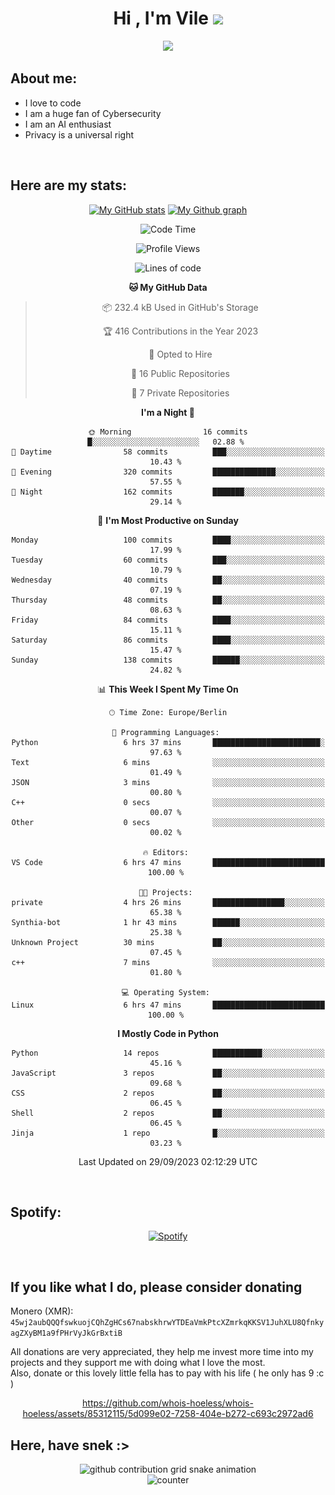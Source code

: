<h1 align="center">Hi , I'm Vile <img src="https://media.giphy.com/media/hvRJCLFzcasrR4ia7z/giphy.gif" width="35"></h1>
<p align="center">
  <a href="https://github.com/vilehalation"><img src="https://readme-typing-svg.demolab.com?font=Roboto+Mono&weight=300&size=28&duration=4000&pause=100&color=C109F7&center=true&vCenter=true&width=580&height=127&lines=I'm+a+programmer;I'm+an+AI+enthusiast;I'm+a+big+fan+of+Neural+Networks;I'm+interested+in+Computer+Science;I+love+Cybersecurity;By+the+way+I+use+Arch+%F0%9F%92%80"></a>
</p>

## About me:

- I love to code
- I am a huge fan of Cybersecurity
- I am an AI enthusiast
- Privacy is a universal right

<br>

## Here are my stats:

<div align="center">
    
 [![My GitHub stats](https://github-readme-stats.vercel.app/api?username=vilehalation&count_private=true&show_icons=true&theme=radical)](https://github.com/vilehalation)
 [![My Github graph](http://github-profile-summary-cards.vercel.app/api/cards/profile-details?username=vilehalation&theme=radical)](https://github.com/vilehalation)

<!--START_SECTION:waka-->
![Code Time](http://img.shields.io/badge/Code%20Time-150%20hrs%2058%20mins-blue)

![Profile Views](http://img.shields.io/badge/Profile%20Views-1-blue)

![Lines of code](https://img.shields.io/badge/From%20Hello%20World%20I%27ve%20Written-37.3%20thousand%20lines%20of%20code-blue)

**🐱 My GitHub Data** 

> 📦 232.4 kB Used in GitHub's Storage 
 > 
> 🏆 416 Contributions in the Year 2023
 > 
> 💼 Opted to Hire
 > 
> 📜 16 Public Repositories 
 > 
> 🔑 7 Private Repositories 
 > 
**I'm a Night 🦉** 

```text
🌞 Morning                16 commits          █░░░░░░░░░░░░░░░░░░░░░░░░   02.88 % 
🌆 Daytime                58 commits          ███░░░░░░░░░░░░░░░░░░░░░░   10.43 % 
🌃 Evening                320 commits         ██████████████░░░░░░░░░░░   57.55 % 
🌙 Night                  162 commits         ███████░░░░░░░░░░░░░░░░░░   29.14 % 
```
📅 **I'm Most Productive on Sunday** 

```text
Monday                   100 commits         ████░░░░░░░░░░░░░░░░░░░░░   17.99 % 
Tuesday                  60 commits          ███░░░░░░░░░░░░░░░░░░░░░░   10.79 % 
Wednesday                40 commits          ██░░░░░░░░░░░░░░░░░░░░░░░   07.19 % 
Thursday                 48 commits          ██░░░░░░░░░░░░░░░░░░░░░░░   08.63 % 
Friday                   84 commits          ████░░░░░░░░░░░░░░░░░░░░░   15.11 % 
Saturday                 86 commits          ████░░░░░░░░░░░░░░░░░░░░░   15.47 % 
Sunday                   138 commits         ██████░░░░░░░░░░░░░░░░░░░   24.82 % 
```


📊 **This Week I Spent My Time On** 

```text
🕑︎ Time Zone: Europe/Berlin

💬 Programming Languages: 
Python                   6 hrs 37 mins       ████████████████████████░   97.63 % 
Text                     6 mins              ░░░░░░░░░░░░░░░░░░░░░░░░░   01.49 % 
JSON                     3 mins              ░░░░░░░░░░░░░░░░░░░░░░░░░   00.80 % 
C++                      0 secs              ░░░░░░░░░░░░░░░░░░░░░░░░░   00.07 % 
Other                    0 secs              ░░░░░░░░░░░░░░░░░░░░░░░░░   00.02 % 

🔥 Editors: 
VS Code                  6 hrs 47 mins       █████████████████████████   100.00 % 

🐱‍💻 Projects: 
private                  4 hrs 26 mins       ████████████████░░░░░░░░░   65.38 % 
Synthia-bot              1 hr 43 mins        ██████░░░░░░░░░░░░░░░░░░░   25.38 % 
Unknown Project          30 mins             ██░░░░░░░░░░░░░░░░░░░░░░░   07.45 % 
c++                      7 mins              ░░░░░░░░░░░░░░░░░░░░░░░░░   01.80 % 

💻 Operating System: 
Linux                    6 hrs 47 mins       █████████████████████████   100.00 % 
```

**I Mostly Code in Python** 

```text
Python                   14 repos            ███████████░░░░░░░░░░░░░░   45.16 % 
JavaScript               3 repos             ██░░░░░░░░░░░░░░░░░░░░░░░   09.68 % 
CSS                      2 repos             ██░░░░░░░░░░░░░░░░░░░░░░░   06.45 % 
Shell                    2 repos             ██░░░░░░░░░░░░░░░░░░░░░░░   06.45 % 
Jinja                    1 repo              █░░░░░░░░░░░░░░░░░░░░░░░░   03.23 % 
```




 Last Updated on 29/09/2023 02:12:29 UTC
<!--END_SECTION:waka-->
</div>
<br>

## Spotify:

<div align="center">

[![Spotify](https://whois-hoeless.vercel.app/api/spotify?background_color=0d1117&border_color=090d13)](https://open.spotify.com/user/heanchenhorst)
</div>

<br>

## If you like what I do, please consider donating

Monero (XMR): ```45wj2aubQQQfswkuojCQhZgHCs67nabskhrwYTDEaVmkPtcXZmrkqKKSV1JuhXLU8QfnkyagZXyBM1a9fPHrVyJkGrBxtiB```

All donations are very appreciated, they help me invest more time into my projects and they support me with doing what I love the most.  
Also, donate or this lovely little fella has to pay with his life (  he only has 9 :c  )

<div align="center">


https://github.com/whois-hoeless/whois-hoeless/assets/85312115/5d099e02-7258-404e-b272-c693c2972ad6


</div>

## Here, have snek :>
<div align="center">
<picture>
  <source media="(prefers-color-scheme: dark)" srcset="https://raw.githubusercontent.com/whois-hoeless/whois-hoeless/output/github-contribution-grid-snake-dark.svg">
  <source media="(prefers-color-scheme: light)" srcset="https://raw.githubusercontent.com/whois-hoeless/whois-hoeless/output/github-contribution-grid-snake.svg">
  <img alt="github contribution grid snake animation" src="https://raw.githubusercontent.com/whois-hoeless/whois-hoeless/output/github-contribution-grid-snake.svg">
</div>

<div align="center">
  <img src="https://moe-counter.glitch.me/get/@hoeless_count?theme=rule34" alt="counter" />
</div>
